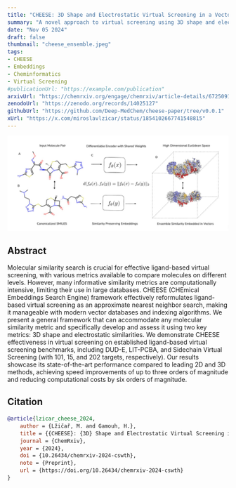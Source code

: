 ```yaml
---
title: "CHEESE: 3D Shape and Electrostatic Virtual Screening in a Vector Space"
summary: "A novel approach to virtual screening using 3D shape and electrostatics in a vector space."
date: "Nov 05 2024"
draft: false
thumbnail: "cheese_ensemble.jpeg"
tags:
- CHEESE
- Embeddings
- Cheminformatics
- Virtual Screening
#publicationUrl: "https://example.com/publication"
arxivUrl: "https://chemrxiv.org/engage/chemrxiv/article-details/67250915f9980725cfcd1f6f"
zenodoUrl: "https://zenodo.org/records/14025127"
githubUrl: "https://github.com/Deep-MedChem/cheese-paper/tree/v0.0.1"
xUrl: "https://x.com/miroslavlzicar/status/1854102667741548815"
---
```

![img](cheese_ensemble.jpeg)

## Abstract

Molecular similarity search is crucial for effective ligand-based virtual screening, with various metrics available to compare molecules on different levels. However, many informative similarity metrics are computationally intensive, limiting their use in large databases. CHEESE (CHEmical Embeddings Search Engine) framework effectively reformulates ligand-based virtual screening as an approximate nearest neighbor search, making it manageable with modern vector databases and indexing algorithms. We present a general framework that can accommodate any molecular similarity metric and specifically develop and assess it using two key metrics: 3D shape and electrostatic similarities. We demonstrate CHEESE effectiveness in virtual screening on established ligand-based virtual screening benchmarks, including DUD-E, LIT-PCBA, and Sidechain Virtual Screening (with 101, 15, and 202 targets, respectively). Our results showcase its state-of-the-art performance compared to leading 2D and 3D methods, achieving speed improvements of up to three orders of magnitude and reducing computational costs by six orders of magnitude.

## Citation

```bibtex
@article{lzicar_cheese_2024,
    author = {Lžičař, M. and Gamouh, H.},
    title = {{CHEESE}: {3D} Shape and Electrostatic Virtual Screening in a Vector Space},
    journal = {ChemRxiv},
    year = {2024},
    doi = {10.26434/chemrxiv-2024-cswth},
    note = {Preprint},
    url = {https://doi.org/10.26434/chemrxiv-2024-cswth}
}
```

